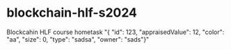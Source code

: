 # blockchain-hlf-s2024
Blockcahin HLF course hometask
"{    \"id\": 123,    \"appraisedValue\": 12,    \"color\": \"aa\",  \"size\": 0,   \"type\": \"sadsa\", \"owner\": \"sads\"}"